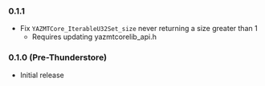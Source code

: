 ### 0.1.1
* Fix `YAZMTCore_IterableU32Set_size` never returning a size greater than 1
  * Requires updating yazmtcorelib_api.h

### 0.1.0 (Pre-Thunderstore)
* Initial release
